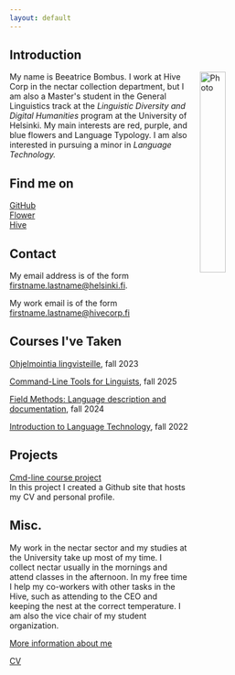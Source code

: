 ```yaml
---
layout: default
---
```


## Introduction

<img src="https://www.publicdomainpictures.net/pictures/110000/velka/bumble-bee-on-flower-1414773531FiP.jpg" alt="Photo" hspace="20" width="30%" align="right"/> My name is Beeatrice Bombus. I work at Hive Corp in the nectar collection department, but I am also a Master's student in the General Linguistics track at the _Linguistic Diversity and Digital Humanities_ program at the University of Helsinki. My main interests are red, purple, and blue flowers and Language Typology. I am also interested in pursuing a minor in _Language Technology._

## Find me on

[GitHub](https://github.com/helloaino)  
[Flower](https://duckduckgo.com/?q=bumble+bee+in+flower&iar=images&t=newext&atb=v460-1)  
[Hive](https://duckduckgo.com/?q=bumble+bee+hive&iar=images&t=newext&atb=v460-1)  

## Contact

My email address is of the form firstname.lastname@helsinki.fi. 

My work email is of the form firstname.lastname@hivecorp.fi

## Courses I've Taken

[Ohjelmointia lingvisteille](https://studies.helsinki.fi/courses/course-unit/otm-211905a1-e420-4ece-b6a5-978b56aa8851/KIK-LG208), fall 2023

[Command-Line Tools for Linguists](https://studies.helsinki.fi/kurssit/opintojakso/otm-92ee484e-456b-409f-a397-d9d2b6e40a2f/KIK-LG221), fall 2025

[Field Methods: Language description and documentation](https://studies.helsinki.fi/kurssit/opintojakso/otm-23a12b38-2c6a-4b80-8fa5-9dab0e566ad6/LDA-L315), fall 2024

[Introduction to Language Technology](https://studies.helsinki.fi/courses/course-unit/otm-96b452f8-1f60-4696-8f0e-50559973b315), fall 2022

## Projects

[Cmd-line course project](https://helloaino.github.io)  
In this project I created a Github site that hosts my CV and personal profile.

## Misc. 
My work in the nectar sector and my studies at the University take up most of my time. I collect nectar usually in the mornings and attend classes in the afternoon. In my free time I help my co-workers with other tasks in the Hive, such as attending to the CEO and keeping the nest at the correct temperature. I am also the vice chair of my student organization. 

[More information about me](https://en.wikipedia.org/wiki/Bumblebee)
 
[CV](https://www.overleaf.com/read/bjctmgvvvtwq#04766d)
